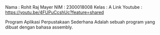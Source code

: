 Nama : Rohit Raj Mayer
NIM  : 2300018008
Kelas : A
Link Youtube : https://youtu.be/4FUPuCcshUc?feature=shared

Program Aplikasi Perpustakaan Sederhana Adalah sebuah program yang dibuat dengan bahasa assembly.
